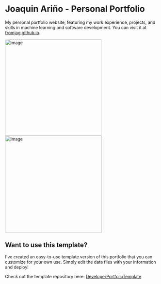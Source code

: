 # Joaquin Ariño - Personal Portfolio

My personal portfolio website, featuring my work experience, projects, and skills in machine learning and software development. You can visit it at [fromjag.github.io](https://fromjag.github.io).

<img width="318" alt="image" src="https://github.com/user-attachments/assets/167f7b36-1a4f-4037-a5f2-46ddb4a13935" /> <img width="319" alt="image" src="https://github.com/user-attachments/assets/a17800dd-e0d3-42ee-8eb2-da84b687a7de" />



## Want to use this template?

I've created an easy-to-use template version of this portfolio that you can customize for your own use. Simply edit the data files with your information and deploy!

Check out the template repository here: [DeveloperPortfolioTemplate](https://github.com/fromjag/DeveloperPortfolioTemplate)

